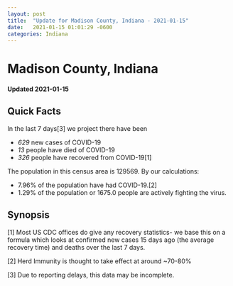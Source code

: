 ```yaml
---
layout: post
title:  "Update for Madison County, Indiana - 2021-01-15"
date:   2021-01-15 01:01:29 -0600
categories: Indiana
---
```


# Madison County, Indiana
#### Updated 2021-01-15

## Quick Facts

In the last 7 days[3] we project there have been
- *629* new cases of COVID-19
- *13* people have died of COVID-19
- *326* people have recovered from COVID-19[1]

The population in this census area is 129569. By our calculations:
- 7.96% of the population have had COVID-19.[2]
- 1.29% of the population or 1675.0 people are actively fighting the virus.

## Synopsis




[1] Most US CDC offices do give any recovery statistics- we base this on a formula which looks at confirmed new cases
15 days ago (the average recovery time) and deaths over the last 7 days.

[2] Herd Immunity is thought to take effect at around ~70-80%

[3] Due to reporting delays, this data may be incomplete.
 
    